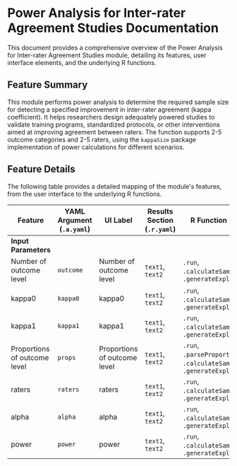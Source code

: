 # Power Analysis for Inter-rater Agreement Studies Documentation

This document provides a comprehensive overview of the Power Analysis for Inter-rater Agreement Studies module, detailing its features, user interface elements, and the underlying R functions.

## Feature Summary

This module performs power analysis to determine the required sample size for detecting a specified improvement in inter-rater agreement (kappa coefficient). It helps researchers design adequately powered studies to validate training programs, standardized protocols, or other interventions aimed at improving agreement between raters. The function supports 2-5 outcome categories and 2-5 raters, using the `kappaSize` package implementation of power calculations for different scenarios.

## Feature Details

The following table provides a detailed mapping of the module's features, from the user interface to the underlying R functions.

| Feature                          | YAML Argument (`.a.yaml`)      | UI Label                               | Results Section (`.r.yaml`)         | R Function (`.b.R`)                  |
| -------------------------------- | ------------------------------ | -------------------------------------- | ----------------------------------- | ------------------------------------ |
| **Input Parameters**             |                                |                                        |                                     |                                      |
| Number of outcome level          | `outcome`                      | Number of outcome level                | `text1`, `text2`                    | `.run`, `.calculateSampleSize`, `.generateExplanation` |
| kappa0                           | `kappa0`                       | kappa0                                 | `text1`, `text2`                    | `.run`, `.calculateSampleSize`, `.generateExplanation` |
| kappa1                           | `kappa1`                       | kappa1                                 | `text1`, `text2`                    | `.run`, `.calculateSampleSize`, `.generateExplanation` |
| Proportions of outcome level     | `props`                        | Proportions of outcome level           | `text1`, `text2`                    | `.run`, `.parseProportions`, `.calculateSampleSize`, `.generateExplanation` |
| raters                           | `raters`                       | raters                                 | `text1`, `text2`                    | `.run`, `.calculateSampleSize`, `.generateExplanation` |
| alpha                            | `alpha`                        | alpha                                  | `text1`, `text2`                    | `.run`, `.calculateSampleSize`, `.generateExplanation` |
| power                            | `power`                        | power                                  | `text1`, `text2`                    | `.run`, `.calculateSampleSize`, `.generateExplanation` |
